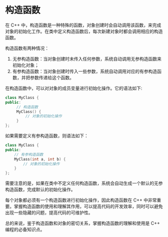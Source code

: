 # 构造函数
在 C++ 中，构造函数是一种特殊的函数，对象创建时会自动调用该函数，来完成对象的初始化工作。在类中定义构造函数后，每次新建对象时都会调用相应的构造函数。

构造函数有两种情况：

1. 无参构造函数：当对象创建时未传入任何参数，系统自动调用无参构造函数来初始化对象；
2. 有参构造函数：当对象创建时传入一些参数，系统自动调用对应的有参构造函数，并把参数传递给这个函数。

在构造函数中，可以对对象的成员变量进行初始化操作。它的语法如下:
```cpp
class MyClass {
public:
     // 构造函数
     MyClass() {
         // 对象的初始化操作
     }
};
```

如果需要定义有参构造函数，则语法如下：
```cpp
class MyClass {
public:
    // 有参构造函数
    MyClass(int a, int b) {
        // 对象的初始化操作
    }
};
```

需要注意的是，如果在类中不定义任何构造函数，系统会自动生成一个默认的无参构造函数，完成默认的初始化操作。

每个对象都必须有一个构造函数进行初始化操作，因此构造函数在 C++ 中非常重要。掌握构造函数的使用和理解其作用，可以提高代码的开发效率，同时可以避免出现一些隐藏的问题，提高代码的可维护性。

总的来说，鉴于构造函数和对象的密切关系，掌握构造函数的理解和使用是 C++ 编程的必备知识点。